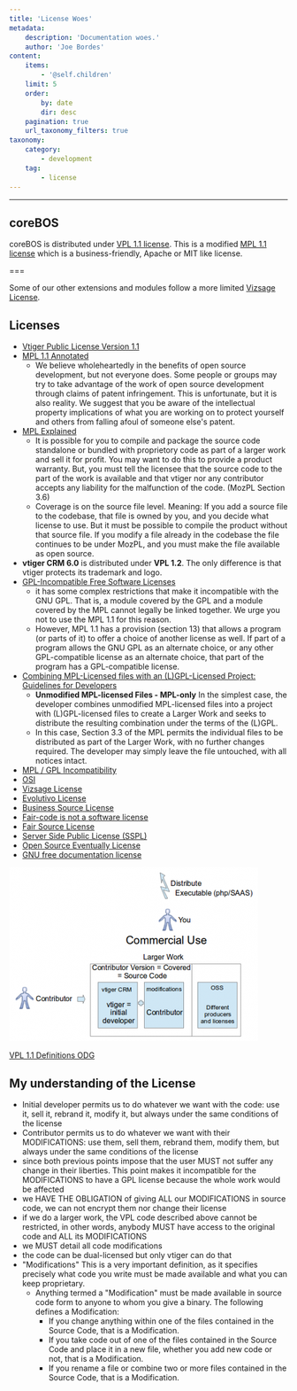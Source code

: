 ```yaml
---
title: 'License Woes'
metadata:
    description: 'Documentation woes.'
    author: 'Joe Bordes'
content:
    items:
        - '@self.children'
    limit: 5
    order:
        by: date
        dir: desc
    pagination: true
    url_taxonomy_filters: true
taxonomy:
    category:
        - development
    tag:
        - license
---
```

---
## coreBOS

coreBOS is distributed under [VPL 1.1 license](../02.vpl11). This is a modified [MPL 1.1 license](http://www.mozilla.org/MPL/1.1/annotated/) which is a business-friendly, Apache or MIT like license.

===

Some of our other extensions and modules follow a more limited [Vizsage License](../03.vizsage).

## Licenses

- [Vtiger Public License Version 1.1](../02.vpl11)
- [MPL 1.1 Annotated](http://www.mozilla.org/MPL/1.1/annotated/)
  - We believe wholeheartedly in the benefits of open source development, but not everyone does. Some people or groups may try to take advantage of the work of open source development through claims of patent infringement. This is unfortunate, but it is also reality. We suggest that you be aware of the intellectual property implications of what you are working on to protect yourself and others from falling afoul of someone else's patent.
- [MPL Explained](http://www.eionet.europa.eu/software/licenseexplained.html)
  - It is possible for you to compile and package the source code standalone or bundled with proprietory code as part of a larger work and sell it for profit. You may want to do this to provide a product warranty. But, you must tell the licensee that the source code to the part of the work is available and that vtiger nor any contributor accepts any liability for the malfunction of the code. (MozPL Section 3.6)
  - Coverage is on the source file level. Meaning: If you add a source file to the codebase, that file is owned by you, and you decide what license to use. But it must be possible to compile the product without that source file. If you modify a file already in the codebase the file continues to be under MozPL, and you must make the file available as open source.
- **vtiger CRM 6.0** is distributed under **VPL 1.2**. The only difference is that vtiger protects its trademark and logo.
- [GPL-Incompatible Free Software Licenses](http://www.gnu.org/licenses/license-list.en.html#MPL)
  - it has some complex restrictions that make it incompatible with the GNU GPL. That is, a module covered by the GPL and a module covered by the MPL cannot legally be linked together. We urge you not to use the MPL 1.1 for this reason.
  - However, MPL 1.1 has a provision (section 13) that allows a program (or parts of it) to offer a choice of another license as well. If part of a program allows the GNU GPL as an alternate choice, or any other GPL-compatible license as an alternate choice, that part of the program has a GPL-compatible license.
- [Combining MPL-Licensed files with an (L)GPL-Licensed Project: Guidelines for Developers](http://www.mozilla.org/MPL/2.0/combining-mpl-and-gpl.html)
  - **Unmodified MPL-licensed Files - MPL-only** In the simplest case, the developer combines unmodified MPL-licensed files into a project with (L)GPL-licensed files to create a Larger Work and seeks to distribute the resulting combination under the terms of the (L)GPL.
  - In this case, Section 3.3 of the MPL permits the individual files to be distributed as part of the Larger Work, with no further changes required. The developer may simply leave the file untouched, with all notices intact.
- [MPL / GPL Incompatibility](http://www.tomhull.com/ocston/docs/mozgpl.html)
- [OSI](http://opensource.org)
- [Vizsage License](../03.vizsage)
- [Evolutivo License](../04.evolutivo)
- [Business Source License](https://mariadb.com/bsl11/)
- [Fair-code is not a software license](https://faircode.io)
- [Fair Source License](https://fair.io/?a)
- [Server Side Public License (SSPL)](https://www.mongodb.com/licensing/server-side-public-license)
- [Open Source Eventually License](https://github.com/ftrotter/OSE)
- [GNU free documentation license](../../../09.security-guide/LicenseUsageAcknowledgements#gnu_free_documentation_license)

![VPL 1.1 Definitions](vpl1.1_definitions.png?width=450px)

[VPL 1.1 Definitions ODG](../02.vpl11/vpl1.1_definitions.odg)

## My understanding of the License

- Initial developer permits us to do whatever we want with the code: use it, sell it, rebrand it, modify it, but always under the same conditions of the license
- Contributor permits us to do whatever we want with their MODIFICATIONS: use them, sell them, rebrand them, modify them, but always under the same conditions of the license
- since both previous points impose that the user MUST not suffer any change in their liberties. This point makes it incompatible for the MODIFICATIONS to have a GPL license because the whole work would be affected
- we HAVE THE OBLIGATION of giving ALL our MODIFICATIONS in source code, we can not encrypt them nor change their license
- if we do a larger work, the VPL code described above cannot be restricted, in other words, anybody MUST have access to the original code and ALL its MODIFICATIONS
- we MUST detail all code modifications
- the code can be dual-licensed but only vtiger can do that
- "Modifications" This is a very important definition, as it specifies precisely what code you write must be made available and what you can keep proprietary.
  - Anything termed a "Modification" must be made available in source code form to anyone to whom you give a binary. The following defines a Modification:
    - If you change anything within one of the files contained in the Source Code, that is a Modification.
    - If you take code out of one of the files contained in the Source Code and place it in a new file, whether you add new code or not, that is a Modification.
    - If you rename a file or combine two or more files contained in the Source Code, that is a Modification.
